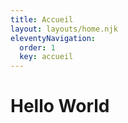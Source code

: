 ```yaml
---
title: Accueil
layout: layouts/home.njk
eleventyNavigation:
  order: 1
  key: accueil
---
```


# Hello World
